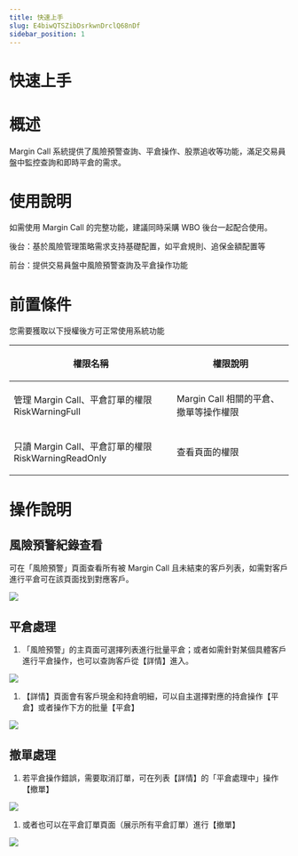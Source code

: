 ```yaml
---
title: 快速上手
slug: E4biwQTSZibDsrkwnDrclQ68nDf
sidebar_position: 1
---
```



# 快速上手

# 概述

Margin Call 系統提供了風險預警查詢、平倉操作、股票追收等功能，滿足交易員盤中監控查詢和即時平倉的需求。

# 使用說明

如需使用 Margin Call 的完整功能，建議同時采購 WBO 後台一起配合使用。

後台：基於風險管理策略需求支持基礎配置，如平倉規則、追保金額配置等

前台：提供交易員盤中風險預警查詢及平倉操作功能

# 前置條件

您需要獲取以下授權後方可正常使用系統功能

<table header_row="1">
<colgroup>
<col width="437"/>
<col width="393"/>
</colgroup>
<thead>
<tr><th><p>權限名稱</p></th><th><p>權限說明</p></th></tr>
</thead>
<tbody>
<tr><td><p>管理 Margin Call、平倉訂單的權限<br/>RiskWarningFull</p></td><td><p>Margin Call 相關的平倉、撤單等操作權限</p></td></tr>
<tr><td><p>只讀 Margin Call、平倉訂單的權限<br/>RiskWarningReadOnly</p></td><td><p>查看頁面的權限</p></td></tr>
</tbody>
</table>

# 操作說明

## 風險預警紀錄查看

可在「風險預警」頁面查看所有被 Margin Call 且未結束的客戶列表，如需對客戶進行平倉可在該頁面找到對應客戶。

<img src="/assets/FaB9ble3zoFyETxhqxfcrOMJnXv.png" src-width="2682" src-height="1670" align="center"/>

## 平倉處理

1. 「風險預警」的主頁面可選擇列表進行批量平倉；或者如需針對某個具體客戶進行平倉操作，也可以查詢客戶從【詳情】進入。

<img src="/assets/Oq3Pb68p1oyP6bx02AycdVvQned.png" src-width="2098" src-height="1276" align="center"/>

1. 【詳情】頁面會有客戶現金和持倉明細，可以自主選擇對應的持倉操作【平倉】或者操作下方的批量【平倉】

<img src="/assets/NH3cbSmj7oEsgjxeecJcG4umn2o.png" src-width="3816" src-height="2008" align="center"/>

## 撤單處理

1. 若平倉操作錯誤，需要取消訂單，可在列表【詳情】的「平倉處理中」操作【撤單】

<img src="/assets/WC3sbiNRfoHWnQxqst6cTwZ0nZe.png" src-width="3812" src-height="2016" align="center"/>

1. 或者也可以在平倉訂單頁面（展示所有平倉訂單）進行【撤單】

<img src="/assets/JEErbejBzola43x5xVKcPLienGg.png" src-width="2676" src-height="1666" align="center"/>


